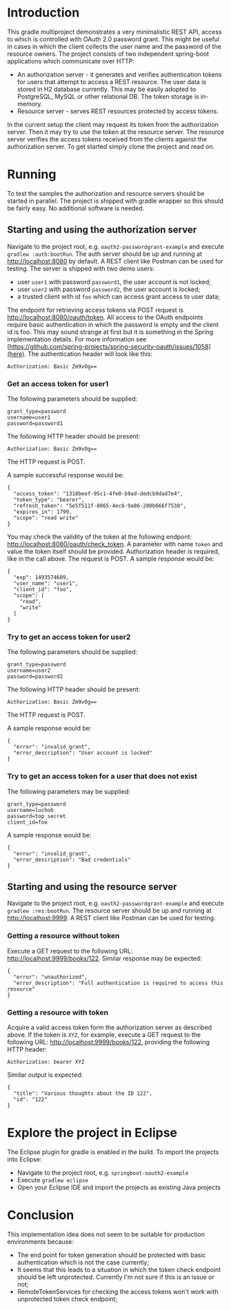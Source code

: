 # Introduction

This gradle multiproject demonstrates a very minimalistic REST API, access to which is controlled with OAuth 2.0 password grant. 
This might be useful in cases in which the client collects the user name and the password of the resource owners. The project consists of two independent spring-boot applications which communicate over HTTP:

* An authorization server - it generates and verifies authentication tokens for users that attempt to access a REST resource. The user data is stored in H2 database currently. This may be easily adopted to PostgreSQL, MySQL or other relational DB. The token storage is in-memory.
* Resource server - serves REST resources protected by access tokens.

In the current setup the client may request its token from the authorization server. Then it may try to use the token at the resource server. The resource server verifies the access tokens received from the clients against the authorization server. To get started simply clone the project and read on.

# Running

To test the samples the authorization and resource servers should be started in parallel. The project is shipped with gradle wrapper so this should be fairly easy. No additional software is needed.

## Starting and using the authorization server

Navigate to the project root, e.g. `oauth2-passwordgrant-example` and execute `gradlew :auth:bootRun`. The auth server should be up and running at [http://localhost:8080](http://localhost:8080) by default. A REST client like Postman can be used for testing. The server is shipped with two demo users:

* user `user1` with password `password1`, the user account is not locked;
* user `user2` with password `password2`, the user account is locked;
* a trusted client with id `foo` which can access grant access to user data;

The endpoint for retrieving access tokens via POST request is [http://localhost:8080/oauth/token](http://localhost:8080/oauth/token). All access to the OAuth endpoints require basic authentication in which the password is empty and the client id is foo. This may sound strange at first but it is something in the Spring implementation details. For more information see [https://github.com/spring-projects/spring-security-oauth/issues/1058](here). The authentication header will look like this:

`Authorization: Basic Zm9vOg==`

### Get an access token for user1

The following parameters should be supplied:

```
grant_type=password
username=user1
password=password1
```
The following HTTP header should be present:

`Authorization: Basic Zm9vOg==`

The HTTP request is POST.

A sample successful response would be:

```
{
  "access_token": "1318beef-95c1-4fe0-b9ad-dedcb9dad7e4",
  "token_type": "bearer",
  "refresh_token": "5e5f511f-8065-4ec6-9a86-200b666f7538",
  "expires_in": 1799,
  "scope": "read write"
}
```

You may check the validity of the token at the following endpont: [http://localhost:8080/oauth/check_token](http://localhost:8080/oauth/check_token). A parameter with name `token` and value the token itself should be provided. Authorization header is required, like in the call above. The request is POST. A sample response would be:

```
{
  "exp": 1493574609,
  "user_name": "user1",
  "client_id": "foo",
  "scope": [
    "read",
    "write"
  ]
}
```

### Try to get an access token for user2

The following parameters should be supplied:

```
grant_type=password
username=user2
password=password2
```

The following HTTP header should be present:

`Authorization: Basic Zm9vOg==`

The HTTP request is POST.

A sample response would be:

```
{
  "error": "invalid_grant",
  "error_description": "User account is locked"
}
```

### Try to get an access token for a user that does not exist

The following parameters may be supplied:

```
grant_type=password
username=luchob
password=top_secret
client_id=foo
```

A sample response would be:

```
{
  "error": "invalid_grant",
  "error_description": "Bad credentials"
}
```

## Starting and using the resource server

Navigate to the project root, e.g. `oauth2-passwordgrant-example` and execute `gradlew :res:bootRun`. The resource server should be up and running at [http://localhost:9999](http://localhost:9999). A REST client like Postman can be used for testing. 

### Getting a resource without token

Execute a GET request to the following URL: [http://localhost:9999/books/122](http://localhost:9999/books/122). Similar response may be expected:

```
{
  "error": "unauthorized",
  "error_description": "Full authentication is required to access this resource"
}
```

### Getting a resource with token

Acquire a valid access token form the authorization server as described above. If the token is `XYZ`, for example, execute a GET request to the following URL: [http://localhost:9999/books/122](http://localhost:9999/books/122), providing the following HTTP header:

`Authorization: bearer XYZ`

Similar output is expected:

```
{
  "title": "Various thoughts about the ID 122",
  "id": "122"
}
```

# Explore the project in Eclipse

The Eclipse plugin for gradle is enabled in the build. To import the projects into Eclipse:

* Navigate to the project root, e.g. `springboot-oauth2-example`
* Execute `gradlew eclipse`
* Open your Eclipse IDE and import the projects as existing Java projects

# Conclusion

This implementation idea does not seem to be suitable for production environments because:

* The end point for token generation should be protected with basic authentication which is not the case currently;
* It seems that this leads to a situation in which the token check endpoint should be left unprotected. Currently I'm not sure if this is an issue or not;
* RemoteTokenServices for checking the access tokens won't work with unprotected token check endpoint;
